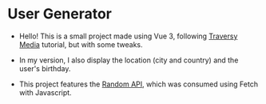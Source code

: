 # User Generator

-   Hello! This is a small project made using Vue 3, following [Traversy Media](https://www.youtube.com/watch?v=qZXt1Aom3Cs) tutorial, but with some tweaks.

-   In my version, I also display the location (city and country) and the user's birthday.

-   This project features the [Random API](https://randomuser.me/), which was consumed using Fetch with Javascript.
